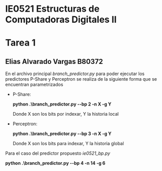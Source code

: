 # IE0521 Estructuras de Computadoras Digitales II
# Tarea 1
## Elias Alvarado Vargas B80372

En el archivo principal _branch_predictor.py_ para poder ejecutar los predictores P-Share y Perceptron se realiza de la siguiente forma que se encuentran parametrizados

- P-Share:
   
  **python .\branch_predictor.py --bp 2 -n X -g Y**

  Donde X son los bits por indexar, Y la historia local
  
- Perceptron:
  
  **python .\branch_predictor.py --bp 3 -n X -g Y**

  Donde X son los bits para indexar, Y la historia global

Para el caso del predictor propuesto _ie0521_bp.py_ 

  **python .\branch_predictor.py --bp 4 -n 14 -g 6**
 
  
